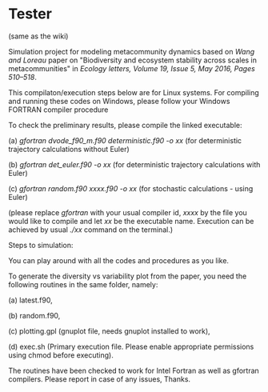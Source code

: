 # Tester
(same as the wiki)

Simulation project for modeling metacommunity dynamics based on *Wang and Loreau* paper on "Biodiversity and ecosystem stability across scales in metacommunities" in *Ecology letters, Volume 19, Issue 5, May 2016, Pages 510–518*.

This compilaton/execution steps below are for Linux systems. For compiling and running these codes on Windows, please follow your Windows FORTRAN compiler procedure

To check the preliminary results, please compile the linked executable:

(a) *gfortran dvode_f90_m.f90 deterministic.f90 -o xx* (for deterministic trajectory calculations without Euler)

(b) *gfortran det_euler.f90 -o xx* (for deterministic trajectory calculations with Euler)

(c) *gfortran random.f90 xxxx.f90 -o xx* (for stochastic calculations - using Euler)

(please replace *gfortran* with your usual compiler id, *xxxx* by the file you would like to compile and let *xx* be the executable name. Execution can be achieved by usual *./xx* command on the terminal.)

Steps to simulation:

You can play around with all the codes and procedures as you like. 

To generate the diversity vs variability plot from the paper, you need the following routines in the same folder, namely:

(a) latest.f90, 

(b) random.f90, 

(c) plotting.gpl (gnuplot file, needs gnuplot installed to work), 

(d) exec.sh (Primary execution file. Please enable appropriate permissions using chmod before executing).

The routines have been checked to work for Intel Fortran as well as gfortran compilers. Please report in case of any issues, Thanks.
